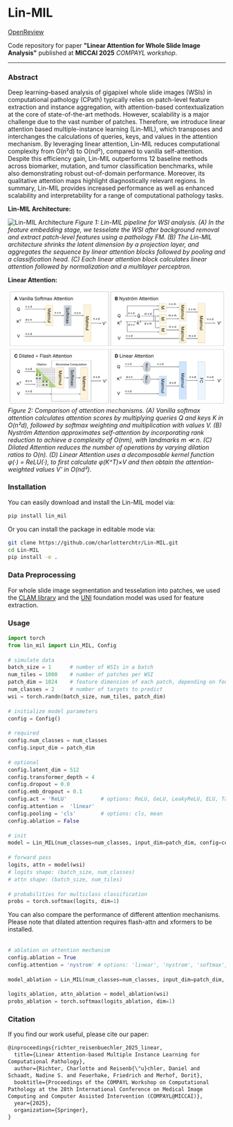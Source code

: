 # Lin-MIL

[OpenReview](https://openreview.net/pdf/000e6db9f10bc35d1055f60b10655aad7ad37b65.pdf)

Code repository for paper **"Linear Attention for Whole Slide Image Analysis"** published at **MICCAI 2025** *COMPAYL workshop*.

-----------------------------

### Abstract

Deep learning–based analysis of gigapixel whole slide images (WSIs) in computational pathology (CPath) typically relies on patch-level feature extraction and instance aggregation, with attention-based contextualization at the core of state-of-the-art methods. However, scalability is a major challenge due to the vast number of patches. Therefore, we introduce linear attention based multiple-instance learning (Lin-MIL), which transposes and interchanges the calculations of queries, keys, and values in the attention mechanism. By leveraging linear attention, Lin-MIL reduces computational complexity from O(n²d) to O(nd²), compared to vanilla self-attention. Despite this efficiency gain, Lin-MIL outperforms 12 baseline methods across biomarker, mutation, and tumor classification benchmarks, while also demonstrating robust out-of-domain performance. Moreover, its qualitative attention maps highlight diagnostically relevant regions. In summary, Lin-MIL provides increased performance as well as enhanced scalability and interpretability for a range of computational pathology tasks.

**Lin-MIL Architecture:**

![Lin-MIL Architecture](./figures/lin_mil_architecture.png)
*Figure 1: Lin-MIL pipeline for WSI analysis. (A) In the feature embedding stage, we tesselate the WSI after background removal and extract patch-level features using a pathology FM. (B) The Lin-MIL architecture shrinks the latent dimension by a projection layer, and aggregates the sequence by linear attention blocks followed by pooling and a classification head. (C) Each linear attention block calculates linear attention followed by normalization and a multilayer perceptron.*

**Linear Attention:**

![Lin-MIL Attention Ablation](./figures/lin_mil_attention.png)
*Figure 2: Comparison of attention mechanisms. (A) Vanilla softmax attention calculates attention scores by multiplying queries Q and keys K in O(n²d), followed by softmax weighting and multiplication with values V. (B) Nyström Attention approximates self-attention by incorporating rank reduction to achieve a complexity of O(nm), with landmarks m ≪ n. (C) Dilated Attention reduces the number of operations by varying dilation ratios to O(n). (D) Linear Attention uses a decomposable kernel function φ(·) = ReLU(·), to first calculate φ(K^T)×V and then obtain the attention-weighted values V' in O(nd²).*


### Installation

You can easily download and install the Lin-MIL model via:

```bash
pip install lin_mil
```

Or you can install the package in editable mode via:

```bash
git clone https://github.com/charlotterchtr/Lin-MIL.git
cd Lin-MIL
pip install -e .
```

### Data Preprocessing

For whole slide image segmentation and tesselation into patches, we used the [CLAM library](https://github.com/mahmoodlab/CLAM) and the [UNI](https://github.com/mahmoodlab/UNI) foundation model was used for feature extraction.

### Usage

```python
import torch
from lin_mil import Lin_MIL, Config

# simulate data
batch_size = 1      # number of WSIs in a batch
num_tiles = 1000    # number of patches per WSI
patch_dim = 1024    # feature dimension of each patch, depending on foundation model
num_classes = 2     # number of targets to predict
wsi = torch.randn(batch_size, num_tiles, patch_dim)

# initialize model parameters
config = Config()

# required
config.num_classes = num_classes
config.input_dim = patch_dim

# optional
config.latent_dim = 512
config.transformer_depth = 4
config.dropout = 0.0
config.emb_dropout = 0.1
config.act = 'ReLU'           # options: ReLU, GeLU, LeakyReLU, ELU, TanH, Softplus
config.attention =  'linear'
config.pooling = 'cls'        # options: cls, mean
config.ablation = False

# init
model = Lin_MIL(num_classes=num_classes, input_dim=patch_dim, config=config)

# forward pass
logits, attn = model(wsi) 
# logits shape: (batch_size, num_classes)
# attn shape: (batch_size, num_tiles)

# probabilities for multiclass classification
probs = torch.softmax(logits, dim=1)
```

You can also compare the performance of different attention mechanisms. Please note that dilated attention requires flash-attn and xformers to be installed.

```python

# ablation on attention mechanism
config.ablation = True
config.attention = 'nystrom' # options: 'linear', 'nystrom', 'softmax', 'dilated'

model_ablation = Lin_MIL(num_classes=num_classes, input_dim=patch_dim, config=config)

logits_ablation, attn_ablation = model_ablation(wsi)
probs_ablation = torch.softmax(logits_ablation, dim=1)
```

### Citation

If you find our work useful, please cite our paper:

```
@inproceedings{richter_reisenbuechler_2025_linear,
  title={Linear Attention-based Multiple Instance Learning for Computational Pathology},
  author={Richter, Charlotte and Reisenb{\"u}chler, Daniel and Schaadt, Nadine S. and Feuerhake, Friedrich and Merhof, Dorit},
  booktitle={Proceedings of the COMPAYL Workshop on Computational Pathology at the 28th International Conference on Medical Image Computing and Computer Assisted Intervention (COMPAYL@MICCAI)},
  year={2025},
  organization={Springer},
}
```
